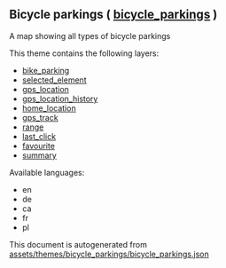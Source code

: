 [//]: # (WARNING: this file is automatically generated. Please find the sources at the bottom and edit those sources)



 Bicycle parkings ( [bicycle_parkings](https://mapcomplete.org/bicycle_parkings) ) 
-----------------------------------------------------------------------------------



A map showing all types of bicycle parkings

This theme contains the following layers:



  - [bike_parking](../Layers/bike_parking.md)
  - [selected_element](../Layers/selected_element.md)
  - [gps_location](../Layers/gps_location.md)
  - [gps_location_history](../Layers/gps_location_history.md)
  - [home_location](../Layers/home_location.md)
  - [gps_track](../Layers/gps_track.md)
  - [range](../Layers/range.md)
  - [last_click](../Layers/last_click.md)
  - [favourite](../Layers/favourite.md)
  - [summary](../Layers/summary.md)


Available languages:



  - en
  - de
  - ca
  - fr
  - pl
 

This document is autogenerated from [assets/themes/bicycle_parkings/bicycle_parkings.json](https://github.com/pietervdvn/MapComplete/blob/develop/assets/themes/bicycle_parkings/bicycle_parkings.json)
